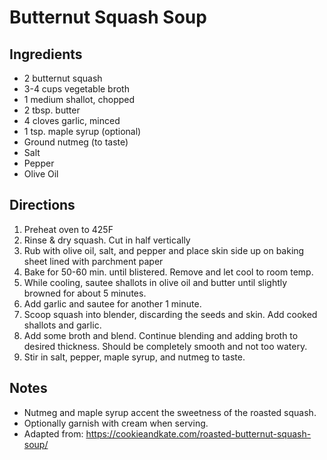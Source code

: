 # Butternut Squash Soup
## Ingredients
- 2 butternut squash
- 3-4 cups vegetable broth
- 1 medium shallot, chopped
- 2 tbsp. butter
- 4 cloves garlic, minced
- 1 tsp. maple syrup (optional)
- Ground nutmeg (to taste)
- Salt
- Pepper
- Olive Oil

## Directions
1. Preheat oven to 425F
2. Rinse & dry squash. Cut in half vertically
3. Rub with olive oil, salt, and pepper and place skin side up on baking sheet
   lined with parchment paper
4. Bake for 50-60 min. until blistered. Remove and let cool to room temp.
5. While cooling, sautee shallots in olive oil and butter until slightly
   browned for about 5 minutes.
6. Add garlic and sautee for another 1 minute.
7. Scoop squash into blender, discarding the seeds and skin. Add cooked
   shallots and garlic.
8. Add some broth and blend. Continue blending and adding broth to desired
   thickness. Should be completely smooth and not too watery.
9. Stir in salt, pepper, maple syrup, and nutmeg to taste.

## Notes
- Nutmeg and maple syrup accent the sweetness of the roasted squash.
- Optionally garnish with cream when serving.
- Adapted from: https://cookieandkate.com/roasted-butternut-squash-soup/